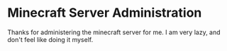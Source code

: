 # Minecraft Server Administration

Thanks for administering the minecraft server for me.
I am very lazy, and don't feel like doing it myself.
